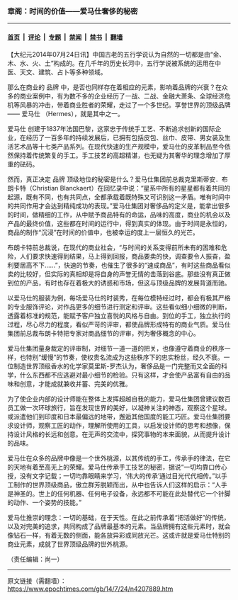 ### 章阁：时间的价值——爱马仕奢侈的秘密

---

#### [首页](../../../..?n4207889) &nbsp;|&nbsp; [评论](../../../../../epoch-comment?n4207889) &nbsp;|&nbsp; [专题](../../../../../epoch-special?n4207889) &nbsp;|&nbsp; [禁闻](../../../../../epoch-news?n4207889) &nbsp;|&nbsp; [禁书](../../../../../books?n4207889) &nbsp;|&nbsp; [翻墙](https://github.com/gfw-breaker/nogfw/blob/master/README.md?n4207889)


<div class="post_content" id="artbody" itemprop="articleBody">
 <!-- article content begin -->
 <p>
  【大纪元2014年07月24日讯】中国古老的五行学说认为自然的一切都是由“金、木、水、火、土”构成的。在几千年的历史长河中，五行学说被系统的运用在中医、天文、建筑、占卜等多种领域。
 </p>
 <p>
  那么在商业的
  <ok href="https://www.epochtimes.com/gb/tag/%E5%93%81%E7%89%8C.html">
   品牌
  </ok>
  中，是否也同样存在着相应的元素，影响着品牌的兴衰？在众多的商业案例中，有为数不多的企业经历了一战、二战、金融大萧条、全球经济危机等风暴的冲击，带着商业胜者的荣耀，走过了一个多世纪。享誉世界的顶级品牌——
  <ok href="https://www.epochtimes.com/gb/tag/%E7%88%B1%E9%A9%AC%E4%BB%95.html">
   爱马仕
  </ok>
  （Hermes），就是其中之一。
 </p>
 <p>
  <ok href="https://www.epochtimes.com/gb/tag/%E7%88%B1%E9%A9%AC%E4%BB%95.html">
   爱马仕
  </ok>
  创建于1837年法国巴黎，这家忠于传统手工艺、不断追求创新的国际企业，在经历了一百多年的持续发展后，已拥有包括皮包、丝巾、皮带、男女装及生活艺术品等十七类产品系列。在现代快速的生产规模中，爱马仕的皮革制品至今依然保持着传统繁复的手工。手工技艺的高超精湛，也无疑为其奢华的理念增加了厚重的砝码。
 </p>
 <p>
  然而，真正决定
  <ok href="https://www.epochtimes.com/gb/tag/%E5%93%81%E7%89%8C.html">
   品牌
  </ok>
  顶级地位的秘密是什么？爱马仕集团前总裁克里斯蒂安．布朗卡特（Christian Blanckaert）在回忆录中说：“星系中所有的星星都有着共同的起源，既有不同，也有共同点，全都承载着既特殊又可识别这一矛盾。唯有时间中的共同作用才会达到精纯成功的表现。”爱马仕集团对奢侈品的定义是，能拿出很多的时间，做精细的工作，从中赋予商品特有的命运，品味的高度，商业的机会以及产品的最终价值，这些都在时间的运行中，得到真实的体现。由于时间是永恒的，商品的制作“沉浸”在时间的价值中，也被幸运的度上一层恒久的光芒。
 </p>
 <p>
  布朗卡特前总裁说，在现代的商业社会，“与时间的关系变得前所未有的困难和危险，人们要求快速得到结果，马上得到回报，商品要卖的快，调查要令人振奋，盈利要居高不下……”，快速的节奏，也催生了很多的“速成商品”，有时这些商品看似卖的比较好，但实际的真相却是将自身的声誉无情的击落到谷底。那些没有真正做到位的产品，有时也存在着极大的诱惑和市场，但这与顶级品牌的发展背道而驰。
 </p>
 <p>
  以爱马仕的服装为例，每场爱马仕的时装秀，在每位模特经过时，都会有极其严格的专业服饰评论，对作品更多的细节进行测定和评审。这些看似细小细微的判断，透露着标准的规范，能赋予客户独立喜悦的风格与自由。到位的手工，独立执行的过程，尽心尽力的程度，看似严苛的评审，都使品牌形成特有的商业气质。爱马仕集团前总裁布朗卡特把专家对商品细节的评审，列为奢侈概念的中心。
 </p>
 <p>
  爱马仕集团量身裁定的评审制，对细节一道一道的把关，也像遵守着商业的秩序一样，也特别“缓慢”的节奏，使权贵名流成为这些秩序下的忠实粉丝，经久不衰。一位制造世界顶级香水的化学家莫里斯-罗杰认为，奢侈品是一门完整而又全面的科学，什么东西都不应逃避对最小细节的检验。只有这样，才会使产品富有自由的品味和创意，才能成就兼收并蓄、完美的优雅。
 </p>
 <p>
  为了使企业内部的设计师能在整体上发挥超越自我的能力，爱马仕集团曾建议数百员工做一次环球旅行，旨在发现世界的美好，以凝神关注的神态，观察这个星球。或派遣他们到印度和日本最偏远的地带，邂逅其他国度的能工巧匠。爱马仕集团要求设计师，观察工匠的动作，理解所使用的工具，以启发设计师的思考和想像，保持设计风格的长远和创意。在无声的交流中，探究事物的本来面貌，从而提升设计的品味。
 </p>
 <p>
  爱马仕在众多的品牌中像是一个世外桃源，以其传统的手工，传承手的律法，在它的天地有着至高无上的荣耀。爱马仕传承手工技艺的秘密，据说“一切均靠口传心授，没有文字记载；一切均靠眼睛来学习，‘伟大的传承’通过目光代代相传。”以手工制作的世界顶级商品，傲立群芳脱颖而出，从中也告诉人们这样的启示：“人手是神圣的。世上的任何机器、任何电子设备，永远都不可能在此处替代它一个针脚的动作、一个姿势的技能。”
 </p>
 <p>
  爱马仕推崇的理念：一切的基础，在于天性。在此之前传承着“把活做好”的传统，以及对完美的追求，共同构成了品牌最基本的元素。当品牌拥有这些元素时，就会像钻石一样，有着无数的侧面，能各放异彩或同放光芒。这或许就是爱马仕特别的商业元素，成就了世界顶级品牌的世外桃源。
 </p>
 <p>
  （责任编辑：尚一）
 </p>
 <!-- article content end -->
 <div id="below_article_ad">
 </div>
</div>


---

原文链接（需翻墙）：https://www.epochtimes.com/gb/14/7/24/n4207889.htm